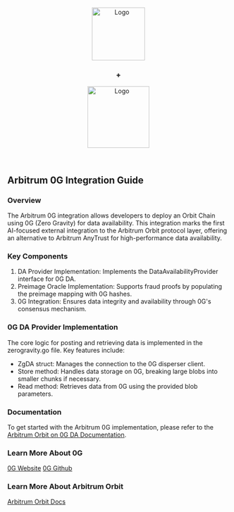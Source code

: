 <br />
<p align="center">
  <p align="center" href="https://arbitrum.io/">
  <img src="https://arbitrum.io/assets/arbitrum/logo_color.png" alt="Logo" width="120" height="120">
  </p>
  <h3 align="center">+</h3>
  <p align="center" href="https://arbitrum.io/">
  <img src="https://framerusercontent.com/images/JJi9BT4FAjp4W63c3jjNz0eezQ.png" alt="Logo" width="140" height="140">
  </p>
    <br />
  </p>
</p>


## Arbitrum 0G Integration Guide

### Overview

The Arbitrum 0G integration allows developers to deploy an Orbit Chain using 0G (Zero Gravity) for data availability. This integration marks the first AI-focused external integration to the Arbitrum Orbit protocol layer, offering an alternative to Arbitrum AnyTrust for high-performance data availability.

### Key Components

1. DA Provider Implementation: Implements the DataAvailabilityProvider interface for 0G DA.
2. Preimage Oracle Implementation: Supports fraud proofs by populating the preimage mapping with 0G hashes.
3. 0G Integration: Ensures data integrity and availability through 0G's consensus mechanism.

### 0G DA Provider Implementation
The core logic for posting and retrieving data is implemented in the zerogravity.go file. Key features include:
- ZgDA struct: Manages the connection to the 0G disperser client.
- Store method: Handles data storage on 0G, breaking large blobs into smaller chunks if necessary.
- Read method: Retrieves data from 0G using the provided blob parameters.

### Documentation

To get started with the Arbitrum 0G implementation, please refer to the [Arbitrum Orbit on 0G DA Documentation](https://docs.0g.org/build-with-0g/rollups-and-appchains/arbitrum-nitro-on-0g-da).

### Learn More About 0G

[0G Website](https://0g.ai/)
[0G Github](https://github.com/0glabs)

### Learn More About Arbitrum Orbit

[Arbitrum Orbit Docs](https://developer.arbitrum.io/orbit)
